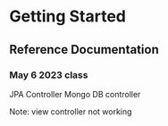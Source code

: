 # Getting Started

## Reference Documentation
### May 6 2023 class
JPA Controller
Mongo DB controller

Note: view controller not working